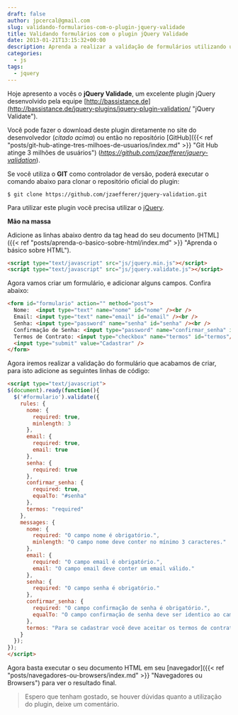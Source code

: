 ```yaml
---
draft: false
author: jpcercal@gmail.com
slug: validando-formularios-com-o-plugin-jquery-validade
title: Validando formulários com o plugin jQuery Validade
date: 2013-01-21T13:15:32+00:00
description: Aprenda a realizar a validação de formulários utilizando um excelente plugin, conheça o  jQuery Validade desenvolvido pela equipe http://bassistance.de.
categories:
  - js
tags: 
  - jquery
---
```


Hoje apresento a vocês o **jQuery Validade**, um excelente plugin jQuery desenvolvido pela equipe 
[http://bassistance.de](http://bassistance.de/jquery-plugins/jquery-plugin-validation/ "jQuery Validate").

Você pode fazer o download deste plugin diretamente no site do desenvolvedor (_citado acima_) ou então no repositório 
[GitHub]({{< ref "posts/git-hub-atinge-tres-milhoes-de-usuarios/index.md" >}} "Git Hub atinge 3 milhões de usuários") 
(_https://github.com/jzaefferer/jquery-validation_).

Se você utiliza o **GIT** como controlador de versão, poderá executar o comando abaixo para clonar o repositório 
oficial do plugin:

```shell
$ git clone https://github.com/jzaefferer/jquery-validation.git
```

Para utilizar este plugin você precisa utilizar o [jQuery](http://jquery.com/ "jQuery").

**Mão na massa**

Adicione as linhas abaixo dentro da tag head do seu documento 
[HTML]({{< ref "posts/aprenda-o-basico-sobre-html/index.md" >}} "Aprenda o básico sobre HTML").

```html
<script type="text/javascript" src="js/jquery.min.js"></script>
<script type="text/javascript" src="js/jquery.validate.js"></script>
```

Agora vamos criar um formulário, e adicionar alguns campos. Confira abaixo:

```html
<form id="formulario" action="" method="post">
  Nome:  <input type="text" name="nome" id="nome" /><br />
  Email: <input type="text" name="email" id="email" /><br />
  Senha: <input type="password" name="senha" id="senha" /><br />
  Confirmação de Senha: <input type="password" name="confirmar_senha" id="confirmar_senha" /><br />
  Termos de Contrato: <input type="checkbox" name="termos" id="termos"/><br />
  <input type="submit" value="Cadastrar" />
</form>
```

Agora iremos realizar a validação do formulário que acabamos de criar, para isto adicione as seguintes linhas de código:

```html
<script type="text/javascript">
$(document).ready(function(){
  $('#formulario').validate({
    rules: {
      nome: {
        required: true,
        minlength: 3
      },
      email: {
        required: true,
        email: true
      },
      senha: {
        required: true
      },
      confirmar_senha: {
        required: true,
        equalTo: "#senha"
      },
      termos: "required"
    },
    messages: {
      nome: {
        required: "O campo nome é obrigatório.",
        minlength: "O campo nome deve conter no mínimo 3 caracteres."
      },
      email: {
        required: "O campo email é obrigatório.",
        email: "O campo email deve conter um email válido."
      },
      senha: {
        required: "O campo senha é obrigatório."
      },
      confirmar_senha: {
        required: "O campo confirmação de senha é obrigatório.",
        equalTo: "O campo confirmação de senha deve ser identico ao campo senha."
      },
      termos: "Para se cadastrar você deve aceitar os termos de contrato."
    }
  });
});
</script>
```

Agora basta executar o seu documento HTML em seu 
[navegador]({{< ref "posts/navegadores-ou-browsers/index.md" >}} "Navegadores ou Browsers") para ver o resultado final.

> Espero que tenham gostado, se houver dúvidas quanto a utilização do plugin, deixe um comentário.
